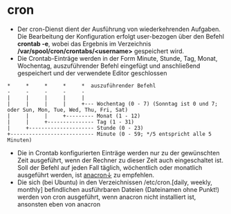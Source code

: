 # cron

* Der cron-Dienst dient der Ausführung von wiederkehrenden Aufgaben. Die Bearbeitung der Konfiguration erfolgt user-bezogen über den Befehl **crontab -e**, wobei das Ergebnis im Verzeichnis **/var/spool/cron/crontabs/&lt;username&gt;** gespeichert wird.
* Die Crontab-Einträge werden in der Form Minute, Stunde, Tag, Monat, Wochentag, auszuführender Befehl eingefügt und anschließend gespeichert und der verwendete Editor geschlossen

```text
*     *     *     *     *  auszuführender Befehl
-     -     -     -     -
|     |     |     |     |
|     |     |     |     +--- Wochentag (0 - 7) (Sonntag ist 0 und 7; oder Sun, Mon, Tue, Wed, Thu, Fri, Sat)
|     |     |     +--------- Monat (1 - 12)
|     |     +--------------- Tag (1 - 31)
|     +--------------------- Stunde (0 - 23)
+--------------------------- Minute (0 - 59; */5 entspricht alle 5 Minuten)
```

* Die in Crontab konfigurierten Einträge werden nur zu der gewünschten Zeit ausgeführt, wenn der Rechner zu dieser Zeit auch eingeschaltet ist. Soll der Befehl auf jeden Fall täglich, wöchentlich oder monatlich ausgeführt werden, ist [anacron↓](anacron.md) zu empfehlen.
* Die sich \(bei Ubuntu\) in den Verzeichnissen /etc/cron.\[daily, weekly, monthly\] befindlichen ausführbaren Dateien \(Dateinamen ohne Punkt!\) werden von cron ausgeführt, wenn anacron nicht installiert ist, ansonsten eben von anacron

